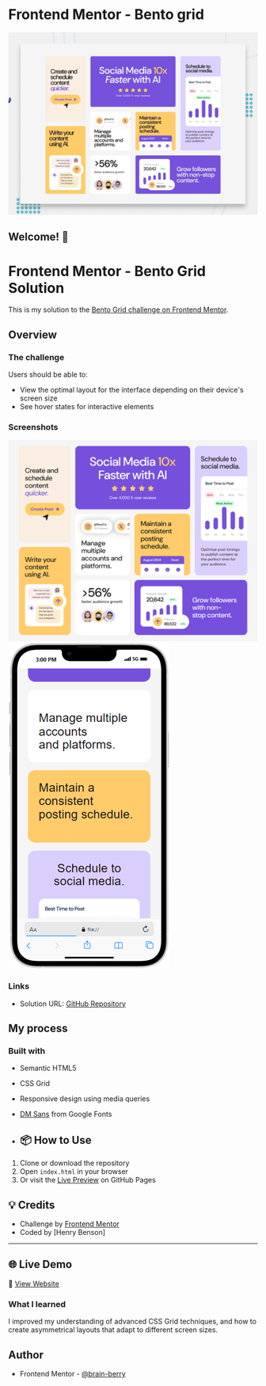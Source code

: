 # Frontend Mentor - Bento grid

![Design preview for the Bento grid coding challenge](./preview.jpg)

## Welcome! 👋

# Frontend Mentor - Bento Grid Solution

This is my solution to the [Bento Grid challenge on Frontend Mentor](https://www.frontendmentor.io/challenges/bento-grid-RMydElrlOj).

## Overview

### The challenge

Users should be able to:

- View the optimal layout for the interface depending on their device's screen size
- See hover states for interactive elements

### Screenshots

![Desktop Screenshot](./public/desktop-view.png)
![Mobile Screenshot](./public/iPhone-14-Plus-.png)

### Links

- Solution URL: [GitHub Repository](https://github.com/brain-berry/bento-grid-challenge)

## My process

### Built with

- Semantic HTML5
- CSS Grid
- Responsive design using media queries
- [DM Sans](https://fonts.google.com/specimen/DM+Sans) from Google Fonts

- ## 📦 How to Use

1. Clone or download the repository
2. Open `index.html` in your browser
3. Or visit the [Live Preview](https://brain-berry.github.io/bento-grid-challenge/) on GitHub Pages

## 💡 Credits

- Challenge by [Frontend Mentor](https://www.frontendmentor.io)
- Coded by [Henry Benson]

---

## 🌐 Live Demo

🔗 [View Website](https://brain-berry.github.io/bento-grid-challenge/)


### What I learned

I improved my understanding of advanced CSS Grid techniques, and how to create asymmetrical layouts that adapt to different screen sizes.

## Author

- Frontend Mentor - [@brain-berry](https://www.frontendmentor.io/profile/brain-berry)
